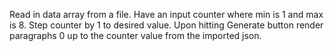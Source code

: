 Read in data array from a file.
Have an input counter where min is 1 and max is 8.
Step counter by 1 to desired value.
Upon hitting Generate button render paragraphs 0 up to the counter value from the imported json.